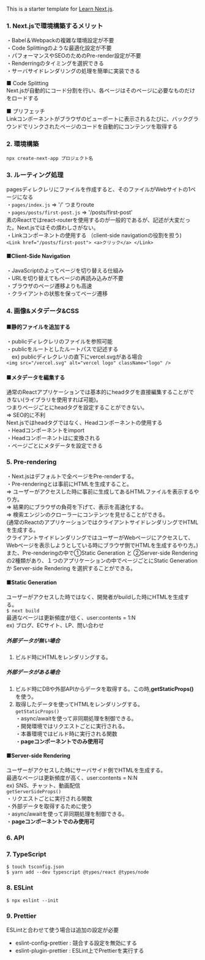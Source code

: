 This is a starter template for [Learn Next.js](https://nextjs.org/learn).

### 1. Next.jsで環境構築するメリット
・Babel＆Webpackの複雑な環境設定が不要　<br />
・Code Splittingのような最適化設定が不要 <br />
・パフォーマンスやSEOのためのPre-render設定が不要 <br />
・Renderringのタイミングを選択できる <br />
・サーバサイドレンダリングの処理を簡単に実装できる <br />

■ Code Splitting  
Next.jsが自動的にコード分割を行い、各ページはそのページに必要なものだけをロードする  

■ プリフェッチ  
Linkコンポーネントがブラウザのビューポートに表示されるたびに、バックグラウンドでリンクされたページのコードを自動的にコンテンツを取得する


### 2. 環境構築
`npx create-next-app プロジェクト名` <br />

### 3. ルーティング処理
pagesディレクレリにファイルを作成すると、そのファイルがWebサイトの1ページになる <br />
・`pages/index.js` => '/' つまりroute <br />
・`pages/posts/first-post.js` => '/posts/first-post' <br />
素のReactではreact-routerを使用するのが一般的であるが、記述が大変だった。Next.jsではその煩わしさがない。<br />
・Linkコンポーネントの使用する （client-side navigationの役割を担う) <br />
`<Link href="/posts/first-post"> <a>クリック</a> </Link>`

#### ■Client-Side Navigation
・JavaScriptのよってページを切り替える仕組み　<br />
・URLを切り替えてもページの再読み込みが不要　<br />
・ブラウザのページ遷移よりも高速　<br />
・クライアントの状態を保ってページ遷移

### 4. 画像&メタデータ&CSS
#### ■静的ファイルを追加する
・publicディレクレリのファイルを参照可能 <br />
・publicをルートとしたルートパスで記述する　<br />
　ex) publicディレクレリの直下にvercel.svgがある場合　<br />
`<img src="/vercel.svg" alt="vercel logo" className="logo" />`

#### ■メタデータを編集する
通常のReactアプリケーションでは基本的にheadタグを直接編集することができない(ライブラリを使用すれば可能)。<br />
つまりページごとにheadタグを設定することができない。<br />
=> SEO的に不利　<br />
Next.jsではheadタグではなく、Headコンポーネントの使用する　<br />
・Headコンポーネントをimport　<br />
・Headコンポーネントは<head>に変換される <br />
・ページごとにメタデータを設定できる <br />

### 5. Pre-rendering
・Next.jsはデフォルトで全ページをPre-renderする。  
・Pre-renderingとは事前にHTMLを生成すること。  
=> ユーザーがアクセスした時に事前に生成してあるHTMLファイルを表示するやり方。 <br />
=> 結果的にブラウザの負荷を下げて、表示を高速化する。<br />
=> 検索エンジンのクローラーにコンテンツを見せることができる。<br/>
(通常のReactのアプリケーションではクライアントサイドレンダリングでHTMLを生成する。<br />
クライアントサイドレンダリングではユーザーがWebページにアクセスして、Webページを表示しようとしている時にブラウザ側でHTMLを生成するやり方。) <br />
また、Pre-renderingの中で①Static Generation と ②Server-side Rendering の2種類があり、１つのアプリケーションの中でページごとにStatic Generation か Server-side Rendering を選択することができる。<br/>

#### ■Static Generation
ユーザーがアクセスした時ではなく、開発者がbuildした時にHTMLを生成する。<br />
`$ next build` <br />
最適なページは更新頻度が低く、user:contents = 1:N <br/>
ex) ブログ、ECサイト、LP、問い合わせ

##### 外部データが無い場合
1. ビルド時にHTMLをレンダリングする。<br/>

##### 外部データがある場合
1. ビルド時にDBや外部APIからデータを取得する。この時,__getStaticProps()__ を使う。<br/>
2. 取得したデータを使ってHTMLをレンダリングする。<br/>
`getStaticProps()`  
・async/awaitを使って非同期処理を制御できる。 <br/>
・開発環境ではリクエストごとに実行される。<br/>
・本番環境ではビルド時に実行される関数  
・**pageコンポーネントでのみ使用可**　<br/>

#### ■Server-side Rendering
ユーザーがアクセスした時にサーバサイド側でHTMLを生成する。<br/>
最適なページは更新頻度が高く、user:contents = N:N <br/>
ex) SNS、チャット、動画配信  
`getServerSideProps()`  
・リクエストごとに実行される関数  
・外部データを取得するために使う  
・async/awaitを使って非同期処理を制御できる。  
・**pageコンポーネントでのみ使用可**  

### 6. API

### 7. TypeScript
`$ touch tsconfig.json`  
`$ yarn add --dev typescript @types/react @types/node`  

### 8. ESLint
`$ npx eslint --init`

### 9. Prettier
ESLintと合わせて使う場合は追加の設定が必要  
- eslint-config-prettier : 競合する設定を無効にする  
- eslint-plugin-prettier : ESLint上でPrettierを実行する
